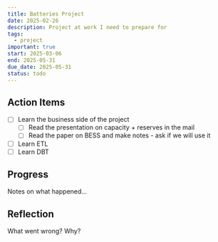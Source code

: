 ```yaml
---
title: Batteries Project
date: 2025-02-26
description: Project at work I need to prepare for
tags:
  - project
important: true
start: 2025-03-06
end: 2025-05-31
due_date: 2025-05-31
status: todo
---
```


## Action Items

- [ ] Learn the business side of the project
    - [ ] Read the presentation on capacity + reserves in the mail
    - [ ] Read the paper on BESS and make notes - ask if we will use it
- [ ] Learn ETL
- [ ] Learn DBT

## Progress

Notes on what happened...

## Reflection

What went wrong? Why?
